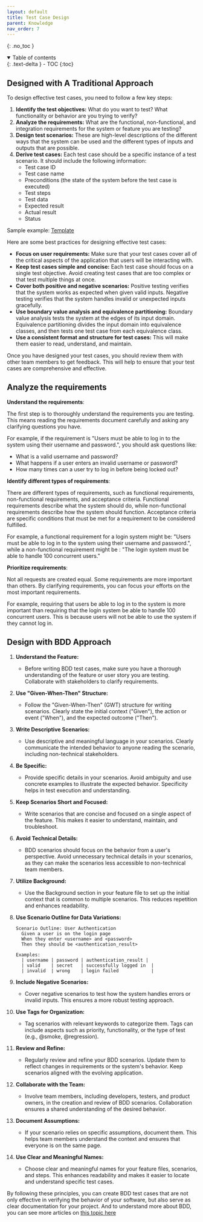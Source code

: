 ```yaml
---
layout: default
title: Test Case Design
parent: Knowledge
nav_order: 7
---
```


{: .no_toc }

<details open markdown="block">
  <summary>
    Table of contents
  </summary>
  {: .text-delta }
- TOC
{:toc}
</details>

## Designed with A Traditional Approach

To design effective test cases, you need to follow a few key steps:

1. **Identify the test objectives:** What do you want to test? What functionality or behavior are you trying to verify?
2. **Analyze the requirements:** What are the functional, non-functional, and integration requirements for the system or feature you are testing?
3. **Design test scenarios:** These are high-level descriptions of the different ways that the system can be used and the different types of inputs and outputs that are possible.
4. **Derive test cases:** Each test case should be a specific instance of a test scenario. It should include the following information:
    * Test case ID
    * Test case name
    * Preconditions (the state of the system before the test case is executed)
    * Test steps
    * Test data
    * Expected result
    * Actual result
    * Status

Sample example: [Template](https://namnh663.github.io/docs/document.html#test-case)

Here are some best practices for designing effective test cases:

* **Focus on user requirements:** Make sure that your test cases cover all of the critical aspects of the application that users will be interacting with.
* **Keep test cases simple and concise:** Each test case should focus on a single test objective. Avoid creating test cases that are too complex or that test multiple things at once.
* **Cover both positive and negative scenarios:** Positive testing verifies that the system works as expected when given valid inputs. Negative testing verifies that the system handles invalid or unexpected inputs gracefully.
* **Use boundary value analysis and equivalence partitioning:** Boundary value analysis tests the system at the edges of its input domain. Equivalence partitioning divides the input domain into equivalence classes, and then tests one test case from each equivalence class.
* **Use a consistent format and structure for test cases:** This will make them easier to read, understand, and maintain.

Once you have designed your test cases, you should review them with other team members to get feedback. This will help to ensure that your test cases are comprehensive and effective.

## Analyze the requirements

**Understand the requirements**:

The first step is to thoroughly understand the requirements you are testing. This means reading the requirements document carefully and asking any clarifying questions you have.

For example, if the requirement is "Users must be able to log in to the system using their username and password.", you should ask questions like:

* What is a valid username and password?
* What happens if a user enters an invalid username or password?
* How many times can a user try to log in before being locked out?

**Identify different types of requirements**:

There are different types of requirements, such as functional requirements, non-functional requirements, and acceptance criteria. Functional requirements describe what the system should do, while non-functional requirements describe how the system should function. Acceptance criteria are specific conditions that must be met for a requirement to be considered fulfilled.

For example, a functional requirement for a login system might be: "Users must be able to log in to the system using their username and password.", while a non-functional requirement might be : "The login system must be able to handle 100 concurrent users."

**Prioritize requirements**:

Not all requests are created equal. Some requirements are more important than others. By clarifying requirements, you can focus your efforts on the most important requirements.

For example, requiring that users be able to log in to the system is more important than requiring that the login system be able to handle 100 concurrent users. This is because users will not be able to use the system if they cannot log in.

## Design with BDD Approach

1. **Understand the Feature:**
   - Before writing BDD test cases, make sure you have a thorough understanding of the feature or user story you are testing. Collaborate with stakeholders to clarify requirements.

2. **Use "Given-When-Then" Structure:**
   - Follow the "Given-When-Then" (GWT) structure for writing scenarios. Clearly state the initial context ("Given"), the action or event ("When"), and the expected outcome ("Then").

3. **Write Descriptive Scenarios:**
   - Use descriptive and meaningful language in your scenarios. Clearly communicate the intended behavior to anyone reading the scenario, including non-technical stakeholders.

4. **Be Specific:**
   - Provide specific details in your scenarios. Avoid ambiguity and use concrete examples to illustrate the expected behavior. Specificity helps in test execution and understanding.

5. **Keep Scenarios Short and Focused:**
   - Write scenarios that are concise and focused on a single aspect of the feature. This makes it easier to understand, maintain, and troubleshoot.

6. **Avoid Technical Details:**
   - BDD scenarios should focus on the behavior from a user's perspective. Avoid unnecessary technical details in your scenarios, as they can make the scenarios less accessible to non-technical team members.

7. **Utilize Background:**
   - Use the Background section in your feature file to set up the initial context that is common to multiple scenarios. This reduces repetition and enhances readability.

8. **Use Scenario Outline for Data Variations:**

    ```plaintext
    Scenario Outline: User Authentication
      Given a user is on the login page
      When they enter <username> and <password>
      Then they should be <authentication_result>

    Examples:
      | username | password | authentication_result |
      | valid    | secret   | successfully logged in  |
      | invalid  | wrong    | login failed            |
    ```

9. **Include Negative Scenarios:**
   - Cover negative scenarios to test how the system handles errors or invalid inputs. This ensures a more robust testing approach.

10. **Use Tags for Organization:**
    - Tag scenarios with relevant keywords to categorize them. Tags can include aspects such as priority, functionality, or the type of test (e.g., @smoke, @regression).

11. **Review and Refine:**
    - Regularly review and refine your BDD scenarios. Update them to reflect changes in requirements or the system's behavior. Keep scenarios aligned with the evolving application.

12. **Collaborate with the Team:**
    - Involve team members, including developers, testers, and product owners, in the creation and review of BDD scenarios. Collaboration ensures a shared understanding of the desired behavior.

13. **Document Assumptions:**
    - If your scenario relies on specific assumptions, document them. This helps team members understand the context and ensures that everyone is on the same page.

14. **Use Clear and Meaningful Names:**
    - Choose clear and meaningful names for your feature files, scenarios, and steps. This enhances readability and makes it easier to locate and understand specific test cases.

By following these principles, you can create BDD test cases that are not only effective in verifying the behavior of your software, but also serve as clear documentation for your project. And to understand more about BDD, you can see more articles on [this topic here](https://namnh663.github.io/docs/knowledge/behavior-driven-development.html)